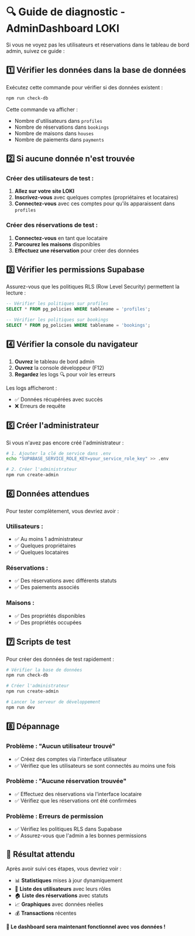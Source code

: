 # 🔍 Guide de diagnostic - AdminDashboard LOKI

Si vous ne voyez pas les utilisateurs et réservations dans le tableau de bord admin, suivez ce guide :

## 1️⃣ Vérifier les données dans la base de données

Exécutez cette commande pour vérifier si des données existent :

```bash
npm run check-db
```

Cette commande va afficher :
- Nombre d'utilisateurs dans `profiles`
- Nombre de réservations dans `bookings`
- Nombre de maisons dans `houses`
- Nombre de paiements dans `payments`

## 2️⃣ Si aucune donnée n'est trouvée

### Créer des utilisateurs de test :

1. **Allez sur votre site LOKI**
2. **Inscrivez-vous** avec quelques comptes (propriétaires et locataires)
3. **Connectez-vous** avec ces comptes pour qu'ils apparaissent dans `profiles`

### Créer des réservations de test :

1. **Connectez-vous** en tant que locataire
2. **Parcourez les maisons** disponibles
3. **Effectuez une réservation** pour créer des données

## 3️⃣ Vérifier les permissions Supabase

Assurez-vous que les politiques RLS (Row Level Security) permettent la lecture :

```sql
-- Vérifier les politiques sur profiles
SELECT * FROM pg_policies WHERE tablename = 'profiles';

-- Vérifier les politiques sur bookings
SELECT * FROM pg_policies WHERE tablename = 'bookings';
```

## 4️⃣ Vérifier la console du navigateur

1. **Ouvrez** le tableau de bord admin
2. **Ouvrez** la console développeur (F12)
3. **Regardez** les logs 🔍 pour voir les erreurs

Les logs afficheront :
- ✅ Données récupérées avec succès
- ❌ Erreurs de requête

## 5️⃣ Créer l'administrateur

Si vous n'avez pas encore créé l'administrateur :

```bash
# 1. Ajouter la clé de service dans .env
echo "SUPABASE_SERVICE_ROLE_KEY=your_service_role_key" >> .env

# 2. Créer l'administrateur
npm run create-admin
```

## 6️⃣ Données attendues

Pour tester complètement, vous devriez avoir :

### Utilisateurs :
- ✅ Au moins 1 administrateur
- ✅ Quelques propriétaires
- ✅ Quelques locataires

### Réservations :
- ✅ Des réservations avec différents statuts
- ✅ Des paiements associés

### Maisons :
- ✅ Des propriétés disponibles
- ✅ Des propriétés occupées

## 7️⃣ Scripts de test

Pour créer des données de test rapidement :

```bash
# Vérifier la base de données
npm run check-db

# Créer l'administrateur
npm run create-admin

# Lancer le serveur de développement
npm run dev
```

## 8️⃣ Dépannage

### Problème : "Aucun utilisateur trouvé"
- ✅ Créez des comptes via l'interface utilisateur
- ✅ Vérifiez que les utilisateurs se sont connectés au moins une fois

### Problème : "Aucune réservation trouvée"
- ✅ Effectuez des réservations via l'interface locataire
- ✅ Vérifiez que les réservations ont été confirmées

### Problème : Erreurs de permission
- ✅ Vérifiez les politiques RLS dans Supabase
- ✅ Assurez-vous que l'admin a les bonnes permissions

## 🎯 Résultat attendu

Après avoir suivi ces étapes, vous devriez voir :
- 📊 **Statistiques** mises à jour dynamiquement
- 👥 **Liste des utilisateurs** avec leurs rôles
- 🏠 **Liste des réservations** avec statuts
- 📈 **Graphiques** avec données réelles
- 💰 **Transactions** récentes

**🚀 Le dashboard sera maintenant fonctionnel avec vos données !**
